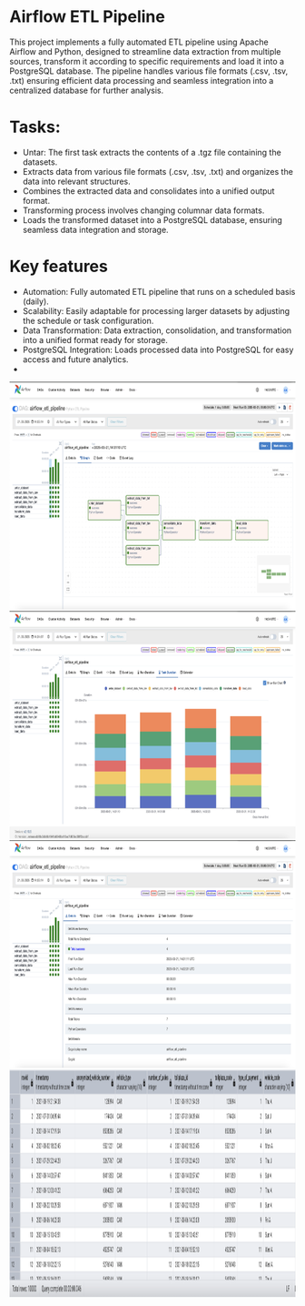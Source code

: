# Airflow ETL Pipeline

This project implements a fully automated ETL pipeline using Apache Airflow and Python, designed to streamline data extraction from multiple sources, transform it according to specific requirements and load it into a PostgreSQL database. The pipeline handles various file formats (.csv, .tsv, .txt) ensuring efficient data processing and seamless integration into a centralized database for further analysis.

# Tasks:  
  - Untar: The first task extracts the contents of a .tgz file containing the datasets.
  - Extracts data from various file formats (.csv, .tsv, .txt) and organizes the data into relevant structures.
  - Combines the extracted data and consolidates into a unified output format. 
  - Transforming process involves changing columnar data formats.
  - Loads the transformed dataset into a PostgreSQL database, ensuring seamless data integration and storage.

# Key features
  - Automation: Fully automated ETL pipeline that runs on a scheduled basis (daily).
  - Scalability: Easily adaptable for processing larger datasets by adjusting the schedule or task configuration.
  - Data Transformation: Data extraction, consolidation, and transformation into a unified format ready for storage.
  - PostgreSQL Integration: Loads processed data into PostgreSQL for easy access and future analytics.
  - 


<img src="02.png" width=850 height=400>
<img src="01.png" width=850 height=400>
<img src="04.png" width=850 height=400>
<img src="03.png" width=600 height=400>
